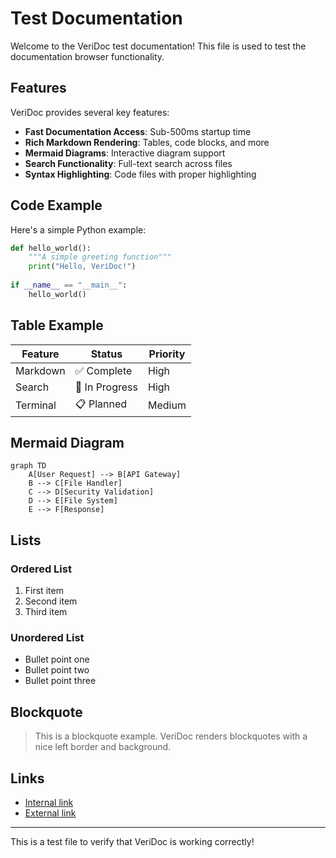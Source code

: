 # Test Documentation

Welcome to the VeriDoc test documentation! This file is used to test the documentation browser functionality.

## Features

VeriDoc provides several key features:

- **Fast Documentation Access**: Sub-500ms startup time
- **Rich Markdown Rendering**: Tables, code blocks, and more
- **Mermaid Diagrams**: Interactive diagram support
- **Search Functionality**: Full-text search across files
- **Syntax Highlighting**: Code files with proper highlighting

## Code Example

Here's a simple Python example:

```python
def hello_world():
    """A simple greeting function"""
    print("Hello, VeriDoc!")
    
if __name__ == "__main__":
    hello_world()
```

## Table Example

| Feature | Status | Priority |
|---------|--------|----------|
| Markdown | ✅ Complete | High |
| Search | 🚧 In Progress | High |
| Terminal | 📋 Planned | Medium |

## Mermaid Diagram

```mermaid
graph TD
    A[User Request] --> B[API Gateway]
    B --> C[File Handler]
    C --> D[Security Validation]
    D --> E[File System]
    E --> F[Response]
```

## Lists

### Ordered List
1. First item
2. Second item  
3. Third item

### Unordered List
- Bullet point one
- Bullet point two
- Bullet point three

## Blockquote

> This is a blockquote example. VeriDoc renders blockquotes with a nice left border and background.

## Links

- [Internal link](./API_SPEC.md)
- [External link](https://github.com/anthropics/claude-code)

---

This is a test file to verify that VeriDoc is working correctly!